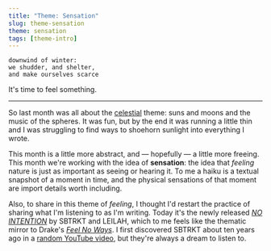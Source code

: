 ```yaml
---
title: "Theme: Sensation"
slug: theme-sensation
theme: sensation
tags: [theme-intro]
---
```


```
downwind of winter:
we shudder, and shelter,
and make ourselves scarce
```

It's time to feel something.

<!--more-->

---

So last month was all about the [celestial][1] theme: suns and moons and the music of the spheres.
It was fun, but by the end it was running a little thin and I was struggling to find ways to shoehorn sunlight into everything I wrote.

This month is a little more abstract, and — hopefully — a little more freeing.
This month we're working with the idea of **sensation**: the idea that *feeling* nature is just as important as seeing or hearing it.
To me a haiku is a textual snapshot of a moment in time, and the physical sensations of that moment are import details worth including.

Also, to share in this theme of *feeling*, I thought I'd restart the practice of sharing what I'm listening to as I'm writing.
Today it's the newly released *[NO INTENTION][2]* by SBTRKT and LEILAH, which to me feels like the thematic mirror to Drake's *[Feel No Ways][3]*.
I first discovered SBTRKT about ten years ago in a [random YouTube video][4], but they're always a dream to listen to.

[1]: /theme/celestial/
[2]: https://youtu.be/_uekPdH9ojo
[3]: https://youtu.be/QCZHIqnSDJQ
[4]: https://youtu.be/feMUPiiCqW8

